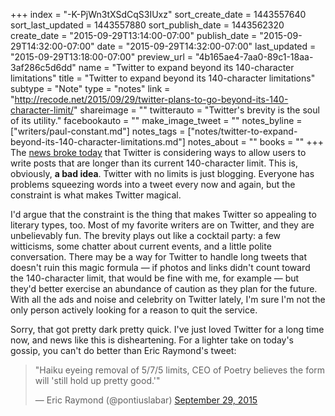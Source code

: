 +++
index = "-K-PjWn3tXSdCqS3IUxz"
sort_create_date = 1443557640
sort_last_updated = 1443557880
sort_publish_date = 1443562320
create_date = "2015-09-29T13:14:00-07:00"
publish_date = "2015-09-29T14:32:00-07:00"
date = "2015-09-29T14:32:00-07:00"
last_updated = "2015-09-29T13:18:00-07:00"
preview_url = "4b165ae4-7aa0-89c1-18aa-3af286c5d6dd"
name = "Twitter to expand beyond its 140-character limitations"
title = "Twitter to expand beyond its 140-character limitations"
subtype = "Note"
type = "notes"
link = "http://recode.net/2015/09/29/twitter-plans-to-go-beyond-its-140-character-limit/"
shareimage = ""
twitterauto = "Twitter's brevity is the soul of its utility."
facebookauto = ""
make_image_tweet = ""
notes_byline = ["writers/paul-constant.md"]
notes_tags = ["notes/twitter-to-expand-beyond-its-140-character-limitations.md"]
notes_about = ""
books = ""
+++
The [news broke today](http://recode.net/2015/09/29/twitter-plans-to-go-beyond-its-140-character-limit/) that Twitter is considering ways to allow users to write posts that are longer than its current 140-character limit. This is, obviously, **a bad idea**. Twitter with no limits is just blogging. Everyone has problems squeezing words into a tweet every now and again, but the constraint is what makes Twitter magical. 

I'd argue that the constraint is the thing that makes Twitter so appealing to literary types, too. Most of my favorite writers are on Twitter, and they are unbelievably fun. The brevity plays out like a cocktail party: a few witticisms, some chatter about current events, and a little polite conversation. There may be a way for Twitter to handle long tweets that doesn't ruin this magic formula — if photos and links didn't count toward the 140-character limit, that would be fine with me, for example — but they'd better exercise an abundance of caution as they plan for the future. With all the ads and noise and celebrity on Twitter lately, I'm sure I'm not the only person actively looking for a reason to quit the service. 

Sorry, that got pretty dark pretty quick. I've just loved Twitter for a long time now, and news like this is disheartening. For a lighter take on today's gossip, you can't do better than Eric Raymond's tweet:

<blockquote class="twitter-tweet" lang="en"><p lang="en" dir="ltr">&quot;Haiku eyeing removal of 5/7/5 limits, CEO of Poetry believes the form will &#39;still hold up pretty good.&#39;&quot;</p>&mdash; Eric Raymond (@pontiuslabar) <a href="https://twitter.com/pontiuslabar/status/648922977132675073">September 29, 2015</a></blockquote>